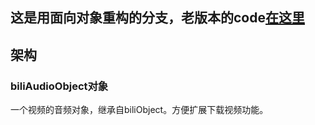 ## 这是用面向对象重构的分支，老版本的code[在这里](./history_code)

## 架构

### biliAudioObject对象

一个视频的音频对象，继承自biliObject。方便扩展下载视频功能。